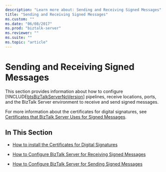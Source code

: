```yaml
---
description: "Learn more about: Sending and Receiving Signed Messages"
title: "Sending and Receiving Signed Messages"
ms.custom: ""
ms.date: "06/08/2017"
ms.prod: "biztalk-server"
ms.reviewer: ""
ms.suite: ""
ms.topic: "article"
---
```

# Sending and Receiving Signed Messages
This section provides information about how to configure [!INCLUDE[btsBizTalkServerNoVersion](../includes/btsbiztalkservernoversion-md.md)] pipelines, receive locations, ports, and the BizTalk Server environment to receive and send signed messages.  
  
 For more information about the certificates for digital signatures, see [Certificates that BizTalk Server Uses for Signed Messages](../core/certificates-that-biztalk-server-uses-for-signed-messages.md).  
  
## In This Section  
  
-   [How to install the Certificates for Digital Signatures](../core/how-to-install-the-certificates-for-digital-signatures.md)  
  
-   [How to Configure BizTalk Server for Receiving Signed Messages](../core/how-to-configure-biztalk-server-for-receiving-signed-messages.md)  
  
-   [How to Configure BizTalk Server for Sending Signed Messages](../core/how-to-configure-biztalk-server-for-sending-signed-messages.md)
